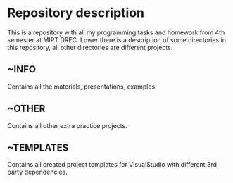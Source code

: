 # Repository description #
This is a repository with all my programming tasks and homework from 4th semester at MIPT DREC. Lower there is a description of some directories in this repository, all other directories are different projects.


## ~INFO ##  
Contains all the materials, presentations, examples.

## ~OTHER ##  
Contains all other extra practice projects.

## ~TEMPLATES ##  
Contains all created project templates for VisualStudio
with different 3rd party dependencies.
